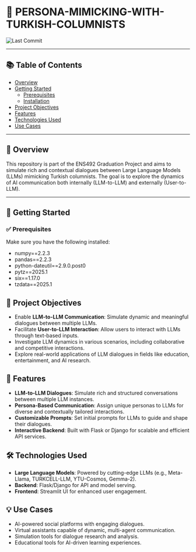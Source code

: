 # 🧠 PERSONA-MIMICKING-WITH-TURKISH-COLUMNISTS

![Last Commit](https://img.shields.io/badge/last_commit-today-brightgreen)

---

## 📚 Table of Contents

- [Overview](#overview)
- [Getting Started](#getting-started)
  - [Prerequisites](#prerequisites)
  - [Installation](#installation)
- [Project Objectives](#project-objectives)
- [Features](#features)
- [Technologies Used](#technologies-used)
- [Use Cases](#use-cases)

---

## 📝 Overview

This repository is part of the ENS492 Graduation Project and aims to simulate rich and contextual dialogues between Large Language Models (LLMs) mimicking Turkish columnists. The goal is to explore the dynamics of AI communication both internally (LLM-to-LLM) and externally (User-to-LLM).

---

## 🚀 Getting Started

### ✅ Prerequisites

Make sure you have the following installed:

- numpy==2.2.3
- pandas==2.2.3
- python-dateutil==2.9.0.post0
- pytz==2025.1
- six==1.17.0
- tzdata==2025.1


## 📌 Project Objectives

- Enable **LLM-to-LLM Communication**: Simulate dynamic and meaningful dialogues between multiple LLMs.
- Facilitate **User-to-LLM Interaction**: Allow users to interact with LLMs through text-based inputs.
- Investigate LLM dynamics in various scenarios, including collaborative and competitive interactions.
- Explore real-world applications of LLM dialogues in fields like education, entertainment, and AI research.

## 🚀 Features

- **LLM-to-LLM Dialogues**: Simulate rich and structured conversations between multiple LLM instances.
- **Persona-Based Communication**: Assign unique personas to LLMs for diverse and contextually tailored interactions.
- **Customizable Prompts**: Set initial prompts for LLMs to guide and shape their dialogues.
- **Interactive Backend**: Built with Flask or Django for scalable and efficient API services.

## 🛠️ Technologies Used

- **Large Language Models**: Powered by cutting-edge LLMs (e.g., Meta-Llama, TURKCELL-LLM, YTU-Cosmos, Gemma-2).
- **Backend**: Flask/Django for API and model serving.
- **Frontend**: Streamlit UI for enhanced user engagement.

## 💡 Use Cases

- AI-powered social platforms with engaging dialogues.
- Virtual assistants capable of dynamic, multi-agent communication.
- Simulation tools for dialogue research and analysis.
- Educational tools for AI-driven learning experiences.



